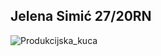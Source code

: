 ## Jelena Simić 27/20RN

![Produkcijska_kuca](https://user-images.githubusercontent.com/92782074/194779821-7486d2ae-1e63-40a9-af74-ec032231fab2.png)
